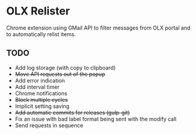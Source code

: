 OLX Relister
===========

Chrome extension using GMail API to filter messages from OLX portal and to automatically relist items.

TODO
----
- Add log storage (with copy to clipboard)
- ~~Move API requests out of the popup~~
- Add error indication
- Add interval timer
- Chrome notifications
- ~~Block multiple cycles~~
- Implicit setting saving
- ~~Add automatic commits for releases (gulp-git)~~
- Fix an issue with bad label format being sent with the modify call
- Send requests in sequence